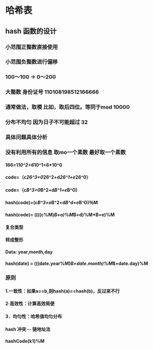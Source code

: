 
# 哈希表

## hash 函数的设计
### 小范围正整数直接使用 
### 小范围负整数进行偏移 
### 100～100 -> 0～200 

### 大整数 身份证号 110108198512166666 
### 通常做法，取模 比如，取后四位。等同于mod 10000
### 分布不均匀 因为日子不可能超过 32
### 具体问题具体分析
### 没有利用所有的信息 取mo一个素数 最好取一个素数


#### 166=1*10^2+6*10^1+6*10^0 

#### code=（c*26^3+0*26^2+d*26^1+e*26^0）
#### code=（c*B^3+0*B^2+d*B^1+e*B^O) 
#### hash(code)=(c*B^3+o*B^2+d*B^d+e*B^O)％M
#### hash(code)= ((((c%M)*B+o)%M*B+d)%M*B+e)%M

#### 复合类型 
#### 转成整形
#### Data: year,month,day
#### hash(date) = (((date.year%M)*B+date.month)%M*B+date.day)%M


### 原则

#### 1.一致性：如果a==b,则hash(a)==hash(b)，反过来不行
#### 2·高效性：计算高效简便 
#### 3．均匀性：哈希值均匀分布

#### hash 冲突 -- 链地址法
#### hashCode(k1)%M


